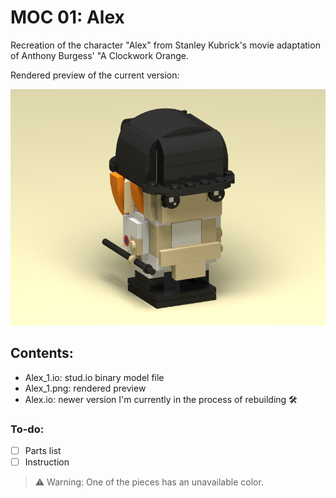 # MOC 01: Alex

Recreation of the character "Alex" from Stanley Kubrick's movie adaptation of Anthony Burgess' "A Clockwork Orange.

Rendered preview of the current version:

![Preview](Alex_1.png)

## Contents:

- Alex_1.io: stud.io binary model file
- Alex_1.png: rendered preview
- Alex.io: newer version I'm currently in the process of rebuilding 🛠️

### To-do:

- [ ] Parts list
- [ ] Instruction

> ⚠️ Warning: One of the pieces has an unavailable color.
